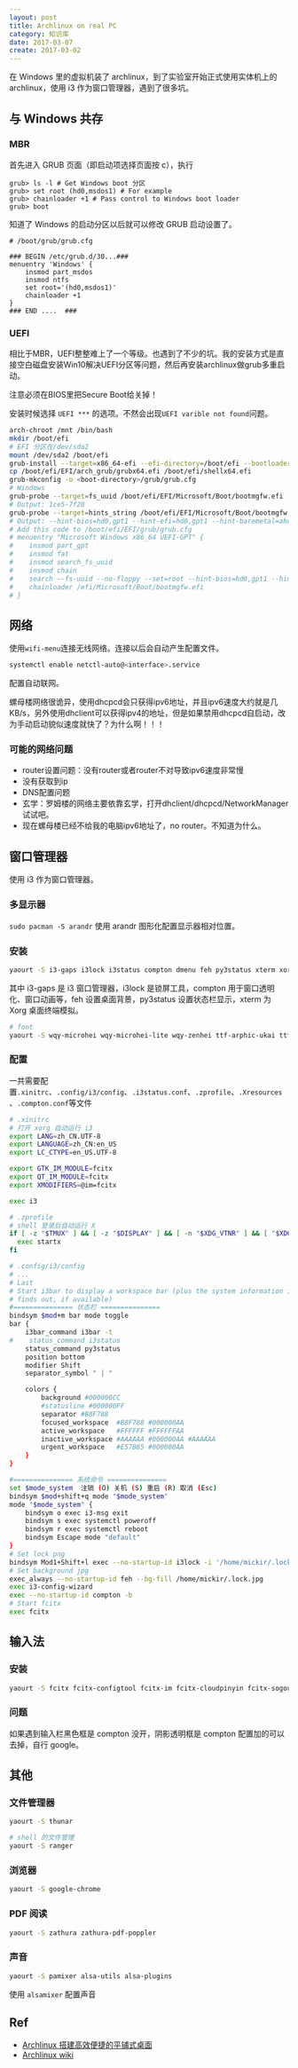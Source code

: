 ```yaml
---
layout: post
title: Archlinux on real PC
category: 知识库
date: 2017-03-07
create: 2017-03-02
---
```


在 Windows 里的虚拟机装了 archlinux，到了实验室开始正式使用实体机上的 archlinux，使用 i3 作为窗口管理器，遇到了很多坑。

## 与 Windows 共存

### MBR
首先进入 GRUB 页面（即启动项选择页面按 c），执行
```
grub> ls -l # Get Windows boot 分区
grub> set root (hd0,msdos1) # For example
grub> chainloader +1 # Pass control to Windows boot loader
grub> boot
```

知道了 Windows 的启动分区以后就可以修改 GRUB 启动设置了。

```
# /boot/grub/grub.cfg

### BEGIN /etc/grub.d/30...###
menuentry 'Windows' {
    insmod part_msdos
    insmod ntfs
    set root='(hd0,msdos1)'
    chainloader +1
}
### END ....  ###
```

### UEFI
相比于MBR，UEFI整整难上了一个等级。也遇到了不少的坑。我的安装方式是直接空白磁盘安装Win10解决UEFI分区等问题，然后再安装archlinux做grub多重启动。

注意必须在BIOS里把Secure Boot给关掉！

安装时候选择 `UEFI ***` 的选项。不然会出现`UEFI varible not found`问题。

```sh
arch-chroot /mnt /bin/bash
mkdir /boot/efi
# EFI 分区在/dev/sda2
mount /dev/sda2 /boot/efi
grub-install --target=x86_64-efi --efi-directory=/boot/efi --bootloader-id=arch_grub --boot-directory=/boot/efi/EFI --recheck
cp /boot/efi/EFI/arch_grub/grubx64.efi /boot/efi/shellx64.efi
grub-mkconfig -o <boot-directory>/grub/grub.cfg
# Windows
grub-probe --target=fs_uuid /boot/efi/EFI/Microsoft/Boot/bootmgfw.efi
# Output: 1ce5-7f28
grub-probe --target=hints_string /boot/efi/EFI/Microsoft/Boot/bootmgfw.efi
# Output: --hint-bios=hd0,gpt1 --hint-efi=hd0,gpt1 --hint-baremetal=ahci0,gpt1
# Add this code to /boot/efi/EFI/grub/grub.cfg
# menuentry "Microsoft Windows x86_64 UEFI-GPT" {
#    insmod part_gpt
#    insmod fat
#    insmod search_fs_uuid
#    insmod chain
#    search --fs-uuid --no-floppy --set=root --hint-bios=hd0,gpt1 --hint-efi=hd0,gpt1 --hint-baremetal=ahci0,gpt1 1ce5-7f28
#    chainloader /efi/Microsoft/Boot/bootmgfw.efi
# }
```

## 网络
使用`wifi-menu`连接无线网络。连接以后会自动产生配置文件。

```sh
systemctl enable netctl-auto@<interface>.service
```

配置自动联网。

螺母楼网络很诡异，使用dhcpcd会只获得ipv6地址，并且ipv6速度大约就是几KB/s，另外使用dhclient可以获得ipv4的地址，但是如果禁用dhcpcd自启动，改为手动启动貌似速度就快了？为什么啊！！！

### 可能的网络问题

* router设置问题：没有router或者router不对导致ipv6速度非常慢
* 没有获取到ip
* DNS配置问题
* 玄学：罗姆楼的网络主要依靠玄学，打开dhclient/dhcpcd/NetworkManager试试吧。
* 现在螺母楼已经不给我的电脑ipv6地址了，no router。不知道为什么。

## 窗口管理器
使用 i3 作为窗口管理器。

### 多显示器
`sudo pacman -S arandr` 使用 arandr 图形化配置显示器相对位置。

### 安装
```sh
yaourt -S i3-gaps i3lock i3status compton dmenu feh py3status xterm xorg xorg-xinit
```

其中 i3-gaps 是 i3 窗口管理器，i3lock 是锁屏工具，compton 用于窗口透明化、窗口动画等，feh 设置桌面背景，py3status 设置状态栏显示，xterm 为 Xorg 桌面终端模拟。

```sh
# font
yaourt -S wqy-microhei wqy-microhei-lite wqy-zenhei ttf-arphic-ukai ttf-arphic-uming adobe-source-han-sans-cn-fonts ttf-vista-fonts noto-fonts-emoji nodejs-emojione emojione-color-font ttf-google-fonts-git
```

### 配置
一共需要配置`.xinitrc`、`.config/i3/config`、`.i3status.conf`、`.zprofile`、`.Xresources`、`.compton.conf`等文件

```sh
# .xinitrc
# 打开 xorg 自动运行 i3
export LANG=zh_CN.UTF-8
export LANGUAGE=zh_CN:en_US
export LC_CTYPE=en_US.UTF-8

export GTK_IM_MODULE=fcitx
export QT_IM_MODULE=fcitx
export XMODIFIERS=@im=fcitx

exec i3
```

```sh
# .zprofile
# shell 登录后自动运行 X
if [ -z "$TMUX" ] && [ -z "$DISPLAY" ] && [ -n "$XDG_VTNR" ] && [ "$XDG_VTNR" -eq 1 ]; then
  exec startx
fi
```

```sh
# .config/i3/config
# ...
# Last
# Start i3bar to display a workspace bar (plus the system information i3status
# finds out, if available)
#=============== 状态栏 ===============
bindsym $mod+m bar mode toggle
bar {
    i3bar_command i3bar -t
#    status_command i3status
    status_command py3status
    position bottom
    modifier Shift
    separator_symbol " | "

    colors {
        background #000000CC
        #statusline #000000FF
        separator #B8F788
        focused_workspace  #B8F788 #000000AA
        active_workspace   #FFFFFF #FFFFFFAA
        inactive_workspace #AAAAAA #000000AA #AAAAAA
        urgent_workspace   #E57B85 #000000AA
    }
}

#=============== 系统命令 ===============
set $mode_system  注销 (O) 关机 (S) 重启 (R) 取消 (Esc)
bindsym $mod+shift+q mode "$mode_system"
mode "$mode_system" {
    bindsym o exec i3-msg exit
    bindsym s exec systemctl poweroff
    bindsym r exec systemctl reboot
    bindsym Escape mode "default"
}
# Set lock png
bindsym Mod1+Shift+l exec --no-startup-id i3lock -i '/home/mickir/.lock.png'
# Set background jpg
exec_always --no-startup-id feh --bg-fill /home/mickir/.lock.jpg
exec i3-config-wizard
exec --no-startup-id compton -b
# Start fcitx
exec fcitx
```

## 输入法

### 安装
```sh
yaourt -S fcitx fcitx-configtool fcitx-im fcitx-cloudpinyin fcitx-sogoupinyin
```

### 问题
如果遇到输入栏黑色框是 compton 没开，阴影透明框是 compton 配置加的可以去掉，自行 google。

## 其他
### 文件管理器
```sh
yaourt -S thunar
```

```sh
# shell 的文件管理
yaourt -S ranger
```

### 浏览器
```sh
yaourt -S google-chrome
```

### PDF 阅读
```sh
yaourt -S zathura zathura-pdf-poppler
```

### 声音
```sh
yaourt -S pamixer alsa-utils alsa-plugins
```

使用 `alsamixer` 配置声音

## Ref
* [Archlinux 搭建高效便捷的平铺式桌面](https://segmentfault.com/a/1190000008280278)
* [Archlinux wiki](https://wiki.archlinux.org)
